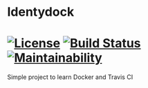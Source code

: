 # Identydock

[![License](https://img.shields.io/badge/License-Apache%202.0-blue.svg)](https://opensource.org/licenses/Apache-2.0)
[![Build Status](https://travis-ci.com/SealTV/identidock.svg?branch=master)](https://travis-ci.com/SealTV/identidock)
[![Maintainability](https://api.codeclimate.com/v1/badges/a22bbcb2d509c69ee368/maintainability)](https://codeclimate.com/github/SealTV/identidock/maintainability)
================

Simple project to learn Docker and Travis CI